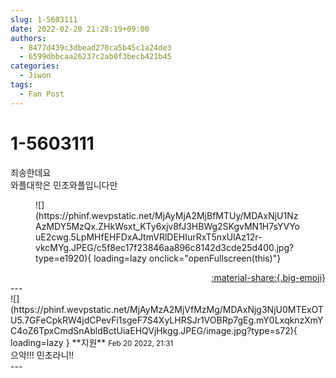 ```yaml
---
slug: 1-5603111
date: 2022-02-20 21:28:19+09:00
authors:
  - 8477d439c3dbead278ca5b45c1a24de3
  - 6599dbbcaa26237c2ab0f3becb421b45
categories:
  - Jiwon
tags:
  - Fan Post
---
```


# 1-5603111

<div class="post-container" markdown="1">
<div class="content-container md-sidebar__scrollwrap" markdown="1">

죄송한데요<br>와플대학은 민초와플입니다만
<figure markdown="1">
![](https://phinf.wevpstatic.net/MjAyMjA2MjBfMTUy/MDAxNjU1NzAzMDY5MzQx.ZHkWsxt_KTy6xjv8fJ3HBWg2SKgvMN1H7sYVYouE2cwg.5LpMHfEHFDxAJtmVRlDEHIurRxT5nxUlAz12r-vkcMYg.JPEG/c5f8ec17f23846aa896c8142d3cde25d400.jpg?type=e1920){ loading=lazy onclick="openFullscreen(this)"}
</figure>


</div>
</div>

<div style="text-align: right;" markdown="1">
<a href="https://weverse.io/fromis9/fanpost/1-5603111" style="text-align: right;">:material-share:{.big-emoji}</a>
</div>
---

<div class="comments-container md-sidebar__scrollwrap" markdown="1">
<div class="comment" markdown="1">
<div class='id-container' markdown="1">
![](https://phinf.wevpstatic.net/MjAyMzA2MjVfMzMg/MDAxNjg3NjU0MTExOTU5.7GFeCpkRW4jdCPevFi1sgeF7S4XyLHRSJr1VOBRp7gEg.mY0LxqknzXmYC4oZ6TpxCmdSnAbldBctUiaEHQVjHkgg.JPEG/image.jpg?type=s72){ loading=lazy }
**<span class="artist">지원</span>** <small>Feb 20 2022, 21:31</small><br>
</div>
<div class='comment-body' markdown="1">
으악!!! 민초라니!!
</div>
</div>
</div>
---
